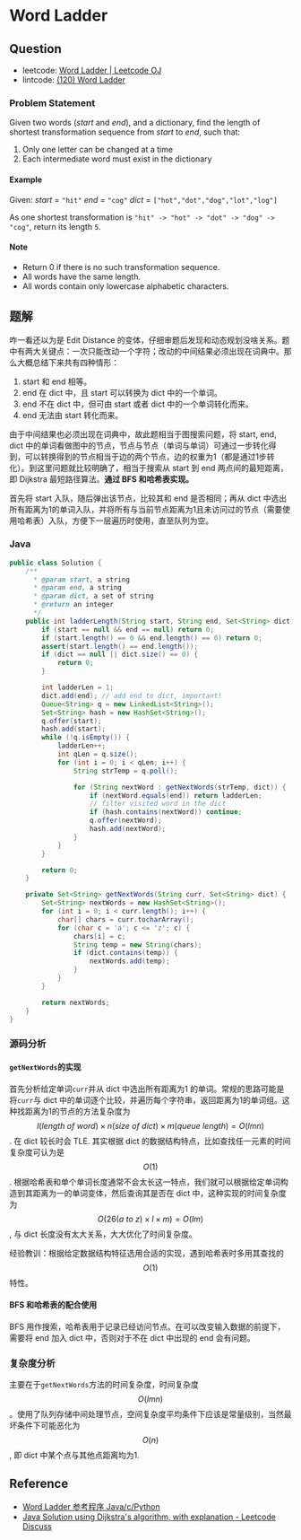 # Word Ladder

## Question

- leetcode: [Word Ladder | Leetcode OJ](https://leetcode.com/problems/word-ladder/)
- lintcode: [(120) Word Ladder](http://www.lintcode.com/en/problem/word-ladder/)

### Problem Statement

Given two words (_start_ and _end_), and a dictionary, find the length of
shortest transformation sequence from _start_ to _end_, such that:

  1. Only one letter can be changed at a time
  2. Each intermediate word must exist in the dictionary

#### Example

Given:
_start_ = `"hit"`
_end_ = `"cog"`
_dict_ = `["hot","dot","dog","lot","log"]`

As one shortest transformation is `"hit" -> "hot" -> "dot" -> "dog" -> "cog"`,
return its length `5`.

#### Note

  * Return 0 if there is no such transformation sequence.
  * All words have the same length.
  * All words contain only lowercase alphabetic characters.

## 题解

咋一看还以为是 Edit Distance 的变体，仔细审题后发现和动态规划没啥关系。题中有两大关键点：一次只能改动一个字符；改动的中间结果必须出现在词典中。那么大概总结下来共有四种情形：

1. start 和 end 相等。
2. end 在 dict 中，且 start 可以转换为 dict 中的一个单词。
3. end 不在 dict 中，但可由 start 或者 dict 中的一个单词转化而来。
4. end 无法由 start 转化而来。

由于中间结果也必须出现在词典中，故此题相当于图搜索问题，将 start, end, dict 中的单词看做图中的节点，节点与节点（单词与单词）可通过一步转化得到，可以转换得到的节点相当于边的两个节点，边的权重为1（都是通过1步转化）。到这里问题就比较明确了，相当于搜索从 start 到 end 两点间的最短距离，即 Dijkstra 最短路径算法。**通过 BFS 和哈希表实现。**

首先将 start 入队，随后弹出该节点，比较其和 end 是否相同；再从 dict 中选出所有距离为1的单词入队，并将所有与当前节点距离为1且未访问过的节点（需要使用哈希表）入队，方便下一层遍历时使用，直至队列为空。

### Java

```java
public class Solution {
    /**
      * @param start, a string
      * @param end, a string
      * @param dict, a set of string
      * @return an integer
      */
    public int ladderLength(String start, String end, Set<String> dict) {
        if (start == null && end == null) return 0;
        if (start.length() == 0 && end.length() == 0) return 0;
        assert(start.length() == end.length());
        if (dict == null || dict.size() == 0) {
            return 0;
        }

        int ladderLen = 1;
        dict.add(end); // add end to dict, important!
        Queue<String> q = new LinkedList<String>();
        Set<String> hash = new HashSet<String>();
        q.offer(start);
        hash.add(start);
        while (!q.isEmpty()) {
            ladderLen++;
            int qLen = q.size();
            for (int i = 0; i < qLen; i++) {
                String strTemp = q.poll();

                for (String nextWord : getNextWords(strTemp, dict)) {
                    if (nextWord.equals(end)) return ladderLen;
                    // filter visited word in the dict
                    if (hash.contains(nextWord)) continue;
                    q.offer(nextWord);
                    hash.add(nextWord);
                }
            }
        }

        return 0;
    }

    private Set<String> getNextWords(String curr, Set<String> dict) {
        Set<String> nextWords = new HashSet<String>();
        for (int i = 0; i < curr.length(); i++) {
            char[] chars = curr.tocharArray();
            for (char c = 'a'; c <= 'z'; c) {
                chars[i] = c;
                String temp = new String(chars);
                if (dict.contains(temp)) {
                    nextWords.add(temp);
                }
            }
        }

        return nextWords;
    }
}
```

### 源码分析

#### `getNextWords`的实现

首先分析给定单词`curr`并从 dict 中选出所有距离为1 的单词。常规的思路可能是将`curr`与 dict 中的单词逐个比较，并遍历每个字符串，返回距离为1的单词组。这种找距离为1的节点的方法复杂度为 $$l(length\ of\ word) \times n(size\ of\ dict)\times m(queue\ length) = O(lmn)$$. 在 dict 较长时会 TLE. 其实根据 dict 的数据结构特点，比如查找任一元素的时间复杂度可认为是 $$O(1)$$. 根据哈希表和单个单词长度通常不会太长这一特点，我们就可以根据给定单词构造到其距离为一的单词变体，然后查询其是否在 dict 中，这种实现的时间复杂度为 $$O(26(a\ to\ z) \times l \times m) = O(lm)$$, 与 dict 长度没有太大关系，大大优化了时间复杂度。

经验教训：根据给定数据结构特征选用合适的实现，遇到哈希表时多用其查找的 $$O(1)$$ 特性。

#### BFS 和哈希表的配合使用

BFS 用作搜索，哈希表用于记录已经访问节点。在可以改变输入数据的前提下，需要将 end 加入 dict 中，否则对于不在 dict 中出现的 end 会有问题。

### 复杂度分析

主要在于`getNextWords`方法的时间复杂度，时间复杂度 $$O(lmn)$$。使用了队列存储中间处理节点，空间复杂度平均条件下应该是常量级别，当然最坏条件下可能恶化为 $$O(n)$$, 即 dict 中某个点与其他点距离均为1.

## Reference

- [Word Ladder 参考程序 Java/c/Python](http://www.jiuzhang.com/solutions/word-ladder/)
- [Java Solution using Dijkstra's algorithm, with explanation - Leetcode Discuss](https://leetcode.com/discuss/50930/java-solution-using-dijkstras-algorithm-with-explanation)
